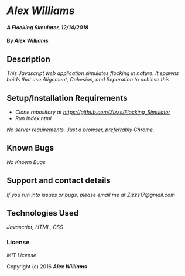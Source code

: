 # _Alex Williams_

#### _A Flocking Simulator, 12/14/2018_

#### By _**Alex Williams**_

## Description

_This Javascript web application simulates flocking in nature. It spawns boids that use Alignment, Cohesion, and Separation to achieve this._

## Setup/Installation Requirements

* _Clone repository at https://github.com/Zizzs/Flocking_Simulator_
* _Run Index.html_


_No server requirements. Just a browser, preferrably Chrome._

## Known Bugs

_No Known Bugs_

## Support and contact details

_If you run into issues or bugs, please email me at Zizzs17@gmail.com_

## Technologies Used

_Javascript, HTML, CSS_

### License

*MIT License*

Copyright (c) 2016 **_Alex Williams_**